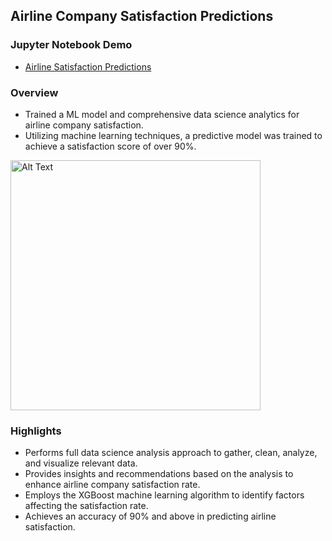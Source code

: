 ## Airline Company Satisfaction Predictions

### Jupyter Notebook Demo

- [Airline Satisfaction Predictions](https://github.com/andrewtclin/ml-airline-satisfaction-prediction/blob/master/Airline%20Satisfaction%20Analysis_Machine%20Learning%20%26%20Data%20Science.ipynb)

### Overview

- Trained a ML model and comprehensive data science analytics for airline company satisfaction.
- Utilizing machine learning techniques, a predictive model was trained to achieve a satisfaction score of over 90%.

<img src="airline_detections_demo.png" alt="Alt Text" width="400" height="auto">

### Highlights

- Performs full data science analysis approach to gather, clean, analyze, and visualize relevant data.
- Provides insights and recommendations based on the analysis to enhance airline company satisfaction rate.
- Employs the XGBoost machine learning algorithm to identify factors affecting the satisfaction rate.
- Achieves an accuracy of 90% and above in predicting airline satisfaction.
